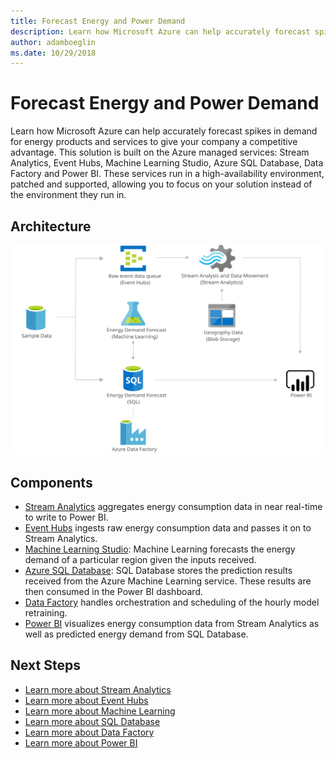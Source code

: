 ```yaml
---
title: Forecast Energy and Power Demand 
description: Learn how Microsoft Azure can help accurately forecast spikes in demand for energy products and services to give your company a competitive advantage.
author: adamboeglin
ms.date: 10/29/2018
---
```

# Forecast Energy and Power Demand 
Learn how Microsoft Azure can help accurately forecast spikes in demand for energy products and services to give your company a competitive advantage.
This solution is built on the Azure managed services: Stream Analytics, Event Hubs, Machine Learning Studio, Azure SQL Database, Data Factory and Power BI. These services run in a high-availability environment, patched and supported, allowing you to focus on your solution instead of the environment they run in.

## Architecture
<img src="media/forecast-energy-power-demand.svg" alt='architecture diagram' />

## Components
* [Stream Analytics](http://azure.microsoft.com/services/stream-analytics/) aggregates energy consumption data in near real-time to write to Power BI.
* [Event Hubs](http://azure.microsoft.com/services/event-hubs/) ingests raw energy consumption data and passes it on to Stream Analytics.
* [Machine Learning Studio](href="http://azure.microsoft.com/services/machine-learning-studio/): Machine Learning forecasts the energy demand of a particular region given the inputs received.
* [Azure SQL Database](href="http://azure.microsoft.com/services/sql-database/): SQL Database stores the prediction results received from the Azure Machine Learning service. These results are then consumed in the Power BI dashboard.
* [Data Factory](http://azure.microsoft.com/services/data-factory/) handles orchestration and scheduling of the hourly model retraining.
* [Power BI](https://powerbi.microsoft.com) visualizes energy consumption data from Stream Analytics as well as predicted energy demand from SQL Database.

## Next Steps
* [Learn more about Stream Analytics](https://docs.microsoft.com/azure/stream-analytics/stream-analytics-introduction)
* [Learn more about Event Hubs](https://docs.microsoft.com/azure/event-hubs/event-hubs-what-is-event-hubs)
* [Learn more about Machine Learning](https://docs.microsoft.com/azure/machine-learning/machine-learning-what-is-machine-learning)
* [Learn more about SQL Database](https://docs.microsoft.com/azure/sql-database/)
* [Learn more about Data Factory](https://docs.microsoft.com/azure/data-factory/data-factory-introduction)
* [Learn more about Power BI](https://powerbi.microsoft.com/documentation/powerbi-landing-page/)